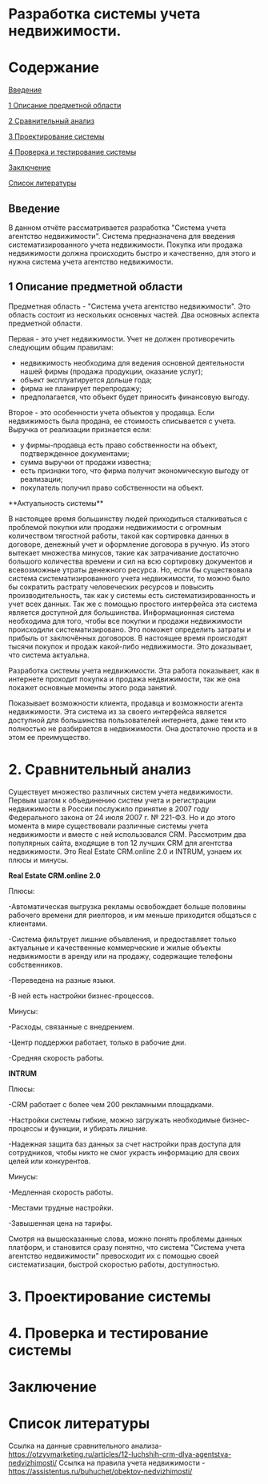 # Разработка системы учета недвижимости.


# Содержание

[Введение](#introduction)

[1 Описание предметной области](#domainDescription)

[2 Сравнительный анализ ](#existingSoftware)

[3 Проектирование системы](#Systemdesign)

[4 Проверка и тестирование системы](#Checkingandtestingthesystem)

[Заключение](#Conclusion)

[Список литературы](#Listofliterature)

<a name="introduction"/> 

## Введение
В данном отчёте рассматривается разработка "Система учета агентство недвижимости". Система предназначена для введения систематизированного учета недвижимости. 
Покупка или продажа недвижимости должна происходить быстро и качественно, для этого и нужна система учета агентство недвижимости.

 
## 1 Описание предметной области
 Предметная область - "Система учета агентство недвижимости". Это область состоит из нескольких основных частей.
 Два основных аспекта предметной области.

Первая - это учет недвижимости. Учет не должен противоречить следующим общим правилам:
- недвижимость необходима для ведения основной деятельности нашей фирмы (продажа продукции, оказание услуг);
- объект эксплуатируется дольше года;
- фирма не планирует перепродажу;
- предполагается, что объект будет приносить финансовую выгоду. 

Второе - это особенности учета объектов у продавца. Если недвижимость была продана, ее стоимость списывается с учета. 
Выручка от реализации признается если: 
- у фирмы-продавца есть право собственности на объект, подтвержденное документами;
- сумма выручки от продажи известна;
- есть признаки того, что фирма получит экономическую выгоду от реализации;
- покупатель получил право собственности на объект.
 
 <a name="domainDescription"/>
 **Актуальность системы** 
 
В настоящее время большинству людей приходиться сталкиваться с проблемой покупки или продажи недвижимости с огромным количеством тягостной работы, такой как сортировка данных в договоре, денежный учет и оформление договора в ручную. Из этого вытекает множества минусов, такие как затрачивание достаточно большого количества времени и сил на всю сортировку документов и всевозможные утраты денежного ресурса. Но, если бы существовала система систематизированного учета недвижимости, то можно было бы сократить растрату человеческих ресурсов и повысить производительность, так как у системы есть систематизированность и учет всех данных. Так же с помощью простого интерфейса эта система является доступной для большинства.
 Информационная система необходима для того, чтобы все покупки и продажи недвижимости происходили систематизировано. Это поможет определить затраты и прибыль от заключённых договоров.
 В настоящее время происходят тысячи покупок и продаж какой-либо недвижимости. Это доказывает, что система актуальна.

Разработка системы учета недвижимости.
Эта работа показывает, как в интернете проходит покупка и продажа недвижимости, так же она покажет основные моменты этого рода занятий.

Показывает возможности клиента, продавца и возможности агента недвижимости. Эта система из за своего интерфейса является доступной для большинства пользователей интернета, даже тем кто полностью не разбирается в недвижимости. Она достаточно проста и в этом ее преимущество.




# 2. Сравнительный анализ

Существует множество различных систем учета недвижимости. Первым шагом к объединению систем учета и регистрации недвижимости в России послужило принятие в 2007 году Федерального закона от 24 июля 2007 г. № 221-ФЗ. Но и до этого момента в мире существовали различные системы учета недвижимости и вместе с ней использовался CRM.
Рассмотрим два популярных сайта, входящие в топ 12 лучших CRM для агентства недвижимости. Это Real Estate CRM.online 2.0 и INTRUM, узнаем их плюсы и минусы.

**Real Estate CRM.online 2.0**

Плюсы:

-Автоматическая выгрузка рекламы освобождает больше половины рабочего времени для риелторов, и им меньше приходится общаться с клиентами.

-Система фильтрует лишние объявления, и предоставляет только актуальные и качественные коммерческие и жилые объекты недвижимости в аренду или на продажу, содержащие телефоны собственников.

-Переведена на разные языки.

-В ней есть настройки бизнес-процессов.

Минусы:

-Расходы, связанные с внедрением.

-Центр поддержки работает, только в рабочие дни.

-Средняя скорость работы.

**INTRUM**

Плюсы:

-CRM работает с более чем 200 рекламными площадками.

-Настройки системы гибкие, можно загружать необходимые бизнес-процессы и функции, и убирать лишние.

-Надежная защита баз данных за счет настройки прав доступа для сотрудников, чтобы никто не смог украсть информацию для своих целей или конкурентов.

Минусы:

-Медленная скорость работы.

-Местами трудные настройки.

-Завышенная цена на тарифы.

Смотря на вышесказанные слова, можно понять проблемы данных платформ, и становится сразу понятно, что система "Система учета агентство недвижимости" превосходит их с помощью своей систематизации, быстрой скоростью работы, доступностью.

# 3. Проектирование системы

<a name="Systemdesign"/>

# 4. Проверка и тестирование системы

<a name="Checkingandtestingthesystem"/>

# Заключение

<a name="domainDescription"/>

# Список литературы

<a name="Listofliterature"/>


Ссылка на данные сравнительного анализа- https://otzyvmarketing.ru/articles/12-luchshih-crm-dlya-agentstva-nedvizhimosti/
Ссылка на правила учета недвижимости - https://assistentus.ru/buhuchet/obektov-nedvizhimosti/ 

